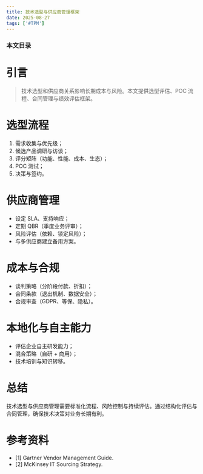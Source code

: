 ```yaml
---
title: 技术选型与供应商管理框架
date: 2025-08-27
tags: ['#TPM']
---
```


### 本文目录
<!-- toc -->

# 引言
> 技术选型和供应商关系影响长期成本与风险。本文提供选型评估、POC 流程、合同管理与绩效评估框架。

# 选型流程
1. 需求收集与优先级；
2. 候选产品调研与访谈；
3. 评分矩阵（功能、性能、成本、生态）；
4. POC 测试；
5. 决策与签约。

# 供应商管理
- 设定 SLA、支持响应；
- 定期 QBR（季度业务评审）；
- 风险评估（依赖、锁定风险）；
- 与多供应商建立备用方案。

# 成本与合规
- 谈判策略（分阶段付款、折扣）；
- 合同条款（退出机制、数据安全）；
- 合规审查（GDPR、等保、隐私）。

# 本地化与自主能力
- 评估企业自主研发能力；
- 混合策略（自研 + 商用）；
- 技术培训与知识转移。

# 总结
技术选型与供应商管理需要标准化流程、风险控制与持续评估。通过结构化评估与合同管理，确保技术决策对业务长期有利。

# 参考资料
- [1] Gartner Vendor Management Guide.
- [2] McKinsey IT Sourcing Strategy.
